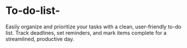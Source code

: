 # To-do-list-
Easily organize and prioritize your tasks with a clean, user-friendly to-do list. Track deadlines, set reminders, and mark items complete for a streamlined, productive day.
